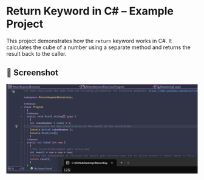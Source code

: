 # Return Keyword in C# – Example Project

This project demonstrates how the `return` keyword works in C#. It calculates the cube of a number using a separate method and returns the result back to the caller.

## 📸 Screenshot

![Return Keyword Example](./ReturnKeywordExcercisePicture.png)
